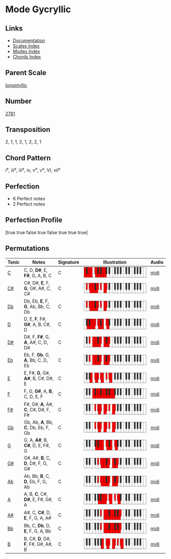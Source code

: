 # Mode Gycryllic

## Links

- [Documentation](README.md)
- [Scales Index](Scales.md)
- [Modes Index](Modes.md)
- [Chords Index](Chords.md)

## Parent Scale

[Ionoptyllic](ScaleIonoptyllic.md)

## Number

[2781](https://ianring.com/musictheory/scales/2781)

## Transposition

2, 1, 1, 2, 1, 2, 2, 1

## Chord Pattern

i⁰, iii⁰, iii⁰, iv, v⁰, v⁰, VI, vii⁰

## Perfection

- 6 Perfect notes
- 2 Perfect notes

## Perfection Profile

[true true false true false true true true]

## Permutations

| Tonic | Notes | Signature | Illustration | Audio |
|-------|-------|-----------|--------------|-------|
| [C](ModeCNaturalGycryllic.md) | C, D, **D#**, E, **F#**, G, A, B, C | C | ![CNaturalGycryllic](ModeCNaturalGycryllic.png) | [midi](https://github.com/edipermadi/music/blob/main/docs/ModeCNaturalGycryllic.mid?raw=true) |
| [C#](ModeCSharpGycryllic.md) | C#, D#, **E**, F, **G**, G#, A#, C, C# | C | ![CSharpGycryllic](ModeCSharpGycryllic.png) | [midi](https://github.com/edipermadi/music/blob/main/docs/ModeCSharpGycryllic.mid?raw=true) |
| [Db](ModeDFlatGycryllic.md) | Db, Eb, **E**, F, **G**, Ab, Bb, C, Db | C | ![DFlatGycryllic](ModeDFlatGycryllic.png) | [midi](https://github.com/edipermadi/music/blob/main/docs/ModeDFlatGycryllic.mid?raw=true) |
| [D](ModeDNaturalGycryllic.md) | D, E, **F**, F#, **G#**, A, B, C#, D | C | ![DNaturalGycryllic](ModeDNaturalGycryllic.png) | [midi](https://github.com/edipermadi/music/blob/main/docs/ModeDNaturalGycryllic.mid?raw=true) |
| [D#](ModeDSharpGycryllic.md) | D#, F, **F#**, G, **A**, A#, C, D, D# | C | ![DSharpGycryllic](ModeDSharpGycryllic.png) | [midi](https://github.com/edipermadi/music/blob/main/docs/ModeDSharpGycryllic.mid?raw=true) |
| [Eb](ModeEFlatGycryllic.md) | Eb, F, **Gb**, G, **A**, Bb, C, D, Eb | C | ![EFlatGycryllic](ModeEFlatGycryllic.png) | [midi](https://github.com/edipermadi/music/blob/main/docs/ModeEFlatGycryllic.mid?raw=true) |
| [E](ModeENaturalGycryllic.md) | E, F#, **G**, G#, **A#**, B, C#, D#, E | C | ![ENaturalGycryllic](ModeENaturalGycryllic.png) | [midi](https://github.com/edipermadi/music/blob/main/docs/ModeENaturalGycryllic.mid?raw=true) |
| [F](ModeFNaturalGycryllic.md) | F, G, **G#**, A, **B**, C, D, E, F | C | ![FNaturalGycryllic](ModeFNaturalGycryllic.png) | [midi](https://github.com/edipermadi/music/blob/main/docs/ModeFNaturalGycryllic.mid?raw=true) |
| [F#](ModeFSharpGycryllic.md) | F#, G#, **A**, A#, **C**, C#, D#, F, F# | C | ![FSharpGycryllic](ModeFSharpGycryllic.png) | [midi](https://github.com/edipermadi/music/blob/main/docs/ModeFSharpGycryllic.mid?raw=true) |
| [Gb](ModeGFlatGycryllic.md) | Gb, Ab, **A**, Bb, **C**, Db, Eb, F, Gb | C | ![GFlatGycryllic](ModeGFlatGycryllic.png) | [midi](https://github.com/edipermadi/music/blob/main/docs/ModeGFlatGycryllic.mid?raw=true) |
| [G](ModeGNaturalGycryllic.md) | G, A, **A#**, B, **C#**, D, E, F#, G | C | ![GNaturalGycryllic](ModeGNaturalGycryllic.png) | [midi](https://github.com/edipermadi/music/blob/main/docs/ModeGNaturalGycryllic.mid?raw=true) |
| [G#](ModeGSharpGycryllic.md) | G#, A#, **B**, C, **D**, D#, F, G, G# | C | ![GSharpGycryllic](ModeGSharpGycryllic.png) | [midi](https://github.com/edipermadi/music/blob/main/docs/ModeGSharpGycryllic.mid?raw=true) |
| [Ab](ModeAFlatGycryllic.md) | Ab, Bb, **B**, C, **D**, Eb, F, G, Ab | C | ![AFlatGycryllic](ModeAFlatGycryllic.png) | [midi](https://github.com/edipermadi/music/blob/main/docs/ModeAFlatGycryllic.mid?raw=true) |
| [A](ModeANaturalGycryllic.md) | A, B, **C**, C#, **D#**, E, F#, G#, A | C | ![ANaturalGycryllic](ModeANaturalGycryllic.png) | [midi](https://github.com/edipermadi/music/blob/main/docs/ModeANaturalGycryllic.mid?raw=true) |
| [A#](ModeASharpGycryllic.md) | A#, C, **C#**, D, **E**, F, G, A, A# | C | ![ASharpGycryllic](ModeASharpGycryllic.png) | [midi](https://github.com/edipermadi/music/blob/main/docs/ModeASharpGycryllic.mid?raw=true) |
| [Bb](ModeBFlatGycryllic.md) | Bb, C, **Db**, D, **E**, F, G, A, Bb | C | ![BFlatGycryllic](ModeBFlatGycryllic.png) | [midi](https://github.com/edipermadi/music/blob/main/docs/ModeBFlatGycryllic.mid?raw=true) |
| [B](ModeBNaturalGycryllic.md) | B, C#, **D**, D#, **F**, F#, G#, A#, B | C | ![BNaturalGycryllic](ModeBNaturalGycryllic.png) | [midi](https://github.com/edipermadi/music/blob/main/docs/ModeBNaturalGycryllic.mid?raw=true) |
